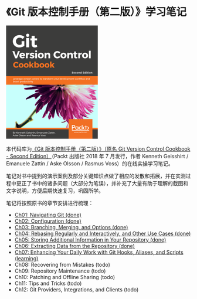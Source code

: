 # 《Git 版本控制手册（第二版）》学习笔记

![book cover](./assets/cover.png)

本代码库为[《Git 版本控制手册（第二版）》（原名 Git Version Control Cookbook - Second Edition）](https://www.packtpub.com/product/git-version-control-cookbook-second-edition/9781789137545)（Packt 出版社 2018 年 7 月发行，作者 Kenneth Geisshirt / Emanuele Zattin / Aske Olsson / Rasmus Voss）的在线实操学习笔记。

笔记对书中提到的演示案例及部分关键知识点做了相应的发散和拓展，并在实测过程中更正了书中的诸多问题（大部分为笔误），并补充了大量有助于理解的截图和文字说明，方便后期快速复习，巩固所学。

笔记将按照原书的章节安排进行梳理：

- [Ch01: Navigating Git (done)](./Ch01.md)
- [Ch02: Configuration (done)](./Ch02.md)
- [Ch03: Branching, Merging, and Options (done)](./Ch03.md)
- [Ch04: Rebasing Regularly and Interactively, and Other Use Cases (done)](./Ch04.md)
- [Ch05: Storing Additional Information in Your Repository (done)](./Ch05.md)
- [Ch06: Extracting Data from the Repository (done)](./Ch06.md)
- [Ch07: Enhancing Your Daily Work with Git Hooks, Aliases, and Scripts (learning)](./Ch07.md)
- Ch08: Recovering from Mistakes (todo)
- Ch09: Repository Maintenance (todo)
- Ch10: Patching and Offline Sharing (todo)
- Ch11: Tips and Tricks (todo)
- Ch12: Git Providers, Integrations, and Clients (todo)



